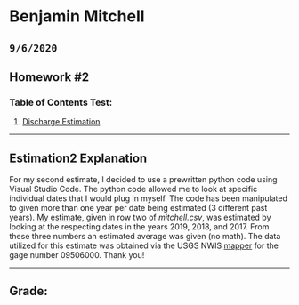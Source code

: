# Benjamin Mitchell
## `9/6/2020`
## Homework #2

### Table of Contents Test:
1. [ Discharge Estimation](#est)

___
<a name="est"></a>
## Estimation2 Explanation

For my second estimate, I decided to use a prewritten python code using Visual Studio Code.  The python code allowed me to look at specific individual dates that I would plug in myself.  The code has been manipulated to given more than one year per date being estimated (3 different past years).  [My estimate,](https://github.com/HAS-Tools-Fall2020/forecasting/blob/master/forecast_entries/mitchell.csv) given in row two of *mitchell.csv*, was estimated by looking at the respecting dates in the years 2019, 2018, and 2017.  From these three numbers an estimated average was given (no math).  The data utilized for this estimate was obtained via the USGS NWIS [mapper](https://maps.waterdata.usgs.gov/mapper/) for the gage number 09506000.  Thank you!

___
## Grade:
